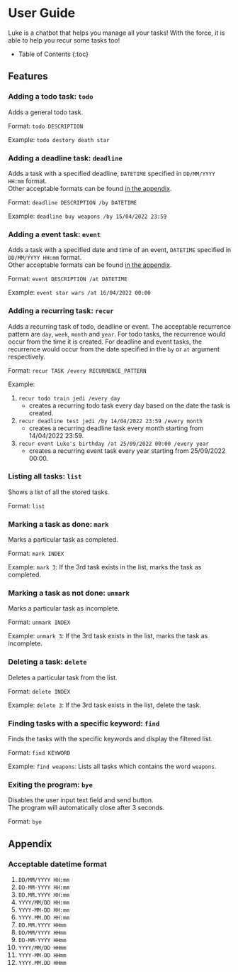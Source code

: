 # User Guide

Luke is a chatbot that helps you manage all your tasks! With the force, it is able to help you recur some tasks too! 

* Table of Contents
{:toc}

## Features

### Adding a todo task: `todo`

Adds a general todo task.

Format: `todo DESCRIPTION`

Example: `todo destory death star`

### Adding a deadline task: `deadline`

Adds a task with a specified deadline, `DATETIME` specified in `DD/MM/YYYY HH:mm` format.   
Other acceptable formats can be found [in the appendix](#acceptable-datetime-format).

Format: `deadline DESCRIPTION /by DATETIME`

Example: `deadline buy weapons /by 15/04/2022 23:59`

### Adding a event task: `event`

Adds a task with a specified date and time of an event, `DATETIME` specified in `DD/MM/YYYY HH:mm` format.   
Other acceptable formats can be found [in the appendix](#acceptable-datetime-format).

Format: `event DESCRIPTION /at DATETIME`

Example: `event star wars /at 16/04/2022 00:00`

### Adding a recurring task: `recur`

Adds a recurring task of todo, deadline or event. The acceptable recurrence pattern are `day`, `week`, `month` and `year`. For todo tasks, the recurrence would occur from the time it is created. For deadline and event tasks, the recurrence would occur from the date specified in the `by` or `at` argument respectively.

Format: `recur TASK /every RECURRENCE_PATTERN`

Example: 
1. `recur todo train jedi /every day`
    - creates a recurring todo task every day based on the date the task is created.
1. `recur deadline test jedi /by 14/04/2022 23:59 /every month`
    - creates a recurring deadline task every month starting from 14/04/2022 23:59.
1. `recur event Luke's birthday /at 25/09/2022 00:00 /every year`
    - creates a recurring event task every year starting from 25/09/2022 00:00.

### Listing all tasks: `list`

Shows a list of all the stored tasks.

Format: `list`

### Marking a task as done: `mark`

Marks a particular task as completed.

Format: `mark INDEX`

Example: `mark 3`: If the 3rd task exists in the list, marks the task as completed.

### Marking a task as not done: `unmark`

Marks a particular task as incomplete.

Format: `unmark INDEX`

Example: `unmark 3`: If the 3rd task exists in the list, marks the task as incomplete.

### Deleting a task: `delete`

Deletes a particular task from the list.

Format: `delete INDEX`

Example: `delete 3`: If the 3rd task exists in the list, delete the task.

### Finding tasks with a specific keyword: `find`

Finds the tasks with the specific keywords and display the filtered list.

Format: `find KEYWORD`

Example: `find weapons`: Lists all tasks which contains the word `weapons`.

### Exiting the program: `bye`

Disables the user input text field and send button.  
The program will automatically close after 3 seconds.

Format: `bye`

## Appendix

### Acceptable datetime format

1. `DD/MM/YYYY HH:mm`
1. `DD-MM-YYYY HH:mm`
1. `DD.MM.YYYY HH:mm`
1. `YYYY/MM/DD HH:mm`
1. `YYYY-MM-DD HH:mm`
1. `YYYY.MM.DD HH:mm`
1. `DD.MM.YYYY HHmm`
1. `DD/MM/YYYY HHmm`
1. `DD-MM-YYYY HHmm`
1. `YYYY/MM/DD HHmm`
1. `YYYY-MM-DD HHmm`
1. `YYYY.MM.DD HHmm`